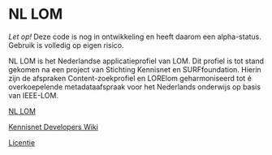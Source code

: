 # NL LOM

*Let op!*
Deze code is nog in ontwikkeling en heeft daarom een alpha-status. Gebruik is volledig op eigen risico.

NL LOM is het Nederlandse applicatieprofiel van LOM. Dit profiel is tot stand gekomen na een project van Stichting Kennisnet en SURFfoundation. Hierin zijn de afspraken Content-zoekprofiel en LORElom geharmoniseerd tot é overkoepelende metadataafspraak voor het Nederlands onderwijs op basis van IEEE-LOM.

[NL LOM](https://developers.wiki.kennisnet.nl/index.php?title=Standaarden:NL_LOM)

[Kennisnet Developers Wiki](https://wiki.surfnet.nl/display/nllom/Home)

[Licentie](license.md)